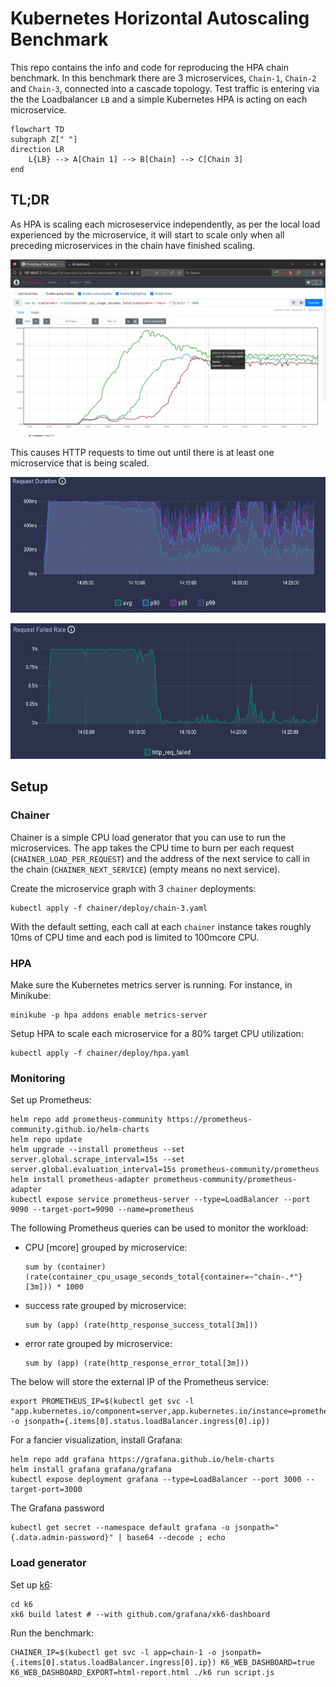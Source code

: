 # Kubernetes Horizontal Autoscaling Benchmark

This repo contains the info and code for reproducing the HPA chain benchmark. In this benchmark
there are 3 microservices, `Chain-1`, `Chain-2` and `Chain-3`, connected into a cascade
topology. Test traffic is entering via the the Loadbalancer `LB` and a simple Kubernetes HPA is
acting on each microservice.

``` mermaid
flowchart TD
subgraph Z[" "]
direction LR
    L{LB} --> A[Chain 1] --> B[Chain] --> C[Chain 3]
end
```

## TL;DR 

As HPA is scaling each microseservice independently, as per the local load experienced by the
microservice, it will start to scale only when all preceding microservices in the chain have
finished scaling.

![CPU consumption in time (green: Chain 1, blue: Chain 2, red: Chain 3)](res/cpu_chain_3.png)

This causes HTTP requests to time out until there is at least one microservice that is being scaled.

![Response time](res/response_time.png)

![HTTP failure rate](res/request_fail_rate.png)

## Setup 

### Chainer

Chainer is a simple CPU load generator that you can use to run the microservices. The app takes the
CPU time to burn per each request (`CHAINER_LOAD_PER_REQUEST`) and the address of the next service
to call in the chain (`CHAINER_NEXT_SERVICE`) (empty means no next service).

Create the microservice graph with 3 `chainer` deployments:

``` console
kubectl apply -f chainer/deploy/chain-3.yaml
```

With the default setting, each call at each `chainer` instance takes roughly 10ms of CPU time and each pod
is limited to 100mcore CPU.

### HPA

Make sure the Kubernetes metrics server is running. For instance, in Minikube:

``` console
minikube -p hpa addons enable metrics-server
```

Setup HPA to scale each microservice for a 80% target CPU utilization:

``` console
kubectl apply -f chainer/deploy/hpa.yaml
```

### Monitoring

Set up Prometheus:

``` console
helm repo add prometheus-community https://prometheus-community.github.io/helm-charts
helm repo update
helm upgrade --install prometheus --set server.global.scrape_interval=15s --set server.global.evaluation_interval=15s prometheus-community/prometheus 
helm install prometheus-adapter prometheus-community/prometheus-adapter
kubectl expose service prometheus-server --type=LoadBalancer --port 9090 --target-port=9090 --name=prometheus
```

The following Prometheus queries can be used to monitor the workload:
- CPU [mcore] grouped by microservice:
  ```
  sum by (container) (rate(container_cpu_usage_seconds_total{container=~"chain-.*"}[3m])) * 1000
  ```
- success rate grouped by microservice:
  ```
  sum by (app) (rate(http_response_success_total[3m]))
  ```
- error rate grouped by microservice:
  ```
  sum by (app) (rate(http_response_error_total[3m]))
  ```

The below will store the external IP of the Prometheus service:

``` console
export PROMETHEUS_IP=$(kubectl get svc -l "app.kubernetes.io/component=server,app.kubernetes.io/instance=prometheus,app.kubernetes.io/name=prometheus" -o jsonpath={.items[0].status.loadBalancer.ingress[0].ip})
```

For a fancier visualization, install Grafana:

``` console
helm repo add grafana https://grafana.github.io/helm-charts
helm install grafana grafana/grafana
kubectl expose deployment grafana --type=LoadBalancer --port 3000 --target-port=3000
```

The Grafana password

``` console
kubectl get secret --namespace default grafana -o jsonpath="{.data.admin-password}" | base64 --decode ; echo
```

### Load generator

Set up [k6](https://k6.io):

``` console
cd k6
xk6 build latest # --with github.com/grafana/xk6-dashboard
```

Run the benchmark:

``` console
CHAINER_IP=$(kubectl get svc -l app=chain-1 -o jsonpath={.items[0].status.loadBalancer.ingress[0].ip}) K6_WEB_DASHBOARD=true K6_WEB_DASHBOARD_EXPORT=html-report.html ./k6 run script.js
```
